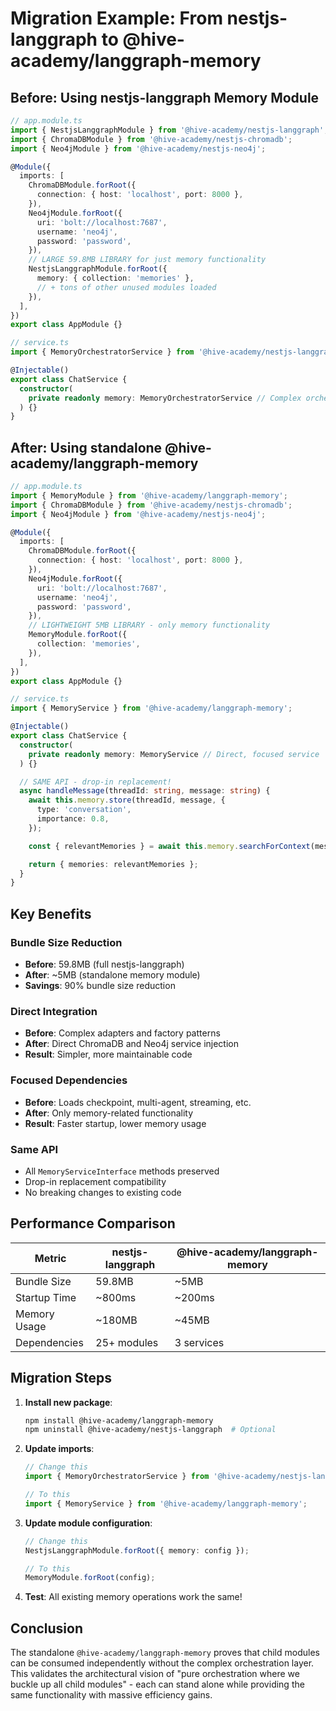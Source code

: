 # Migration Example: From nestjs-langgraph to @hive-academy/langgraph-memory

## Before: Using nestjs-langgraph Memory Module

```typescript
// app.module.ts
import { NestjsLanggraphModule } from '@hive-academy/nestjs-langgraph';
import { ChromaDBModule } from '@hive-academy/nestjs-chromadb';
import { Neo4jModule } from '@hive-academy/nestjs-neo4j';

@Module({
  imports: [
    ChromaDBModule.forRoot({
      connection: { host: 'localhost', port: 8000 },
    }),
    Neo4jModule.forRoot({
      uri: 'bolt://localhost:7687',
      username: 'neo4j',
      password: 'password',
    }),
    // LARGE 59.8MB LIBRARY for just memory functionality
    NestjsLanggraphModule.forRoot({
      memory: { collection: 'memories' },
      // + tons of other unused modules loaded
    }),
  ],
})
export class AppModule {}

// service.ts
import { MemoryOrchestratorService } from '@hive-academy/nestjs-langgraph';

@Injectable()
export class ChatService {
  constructor(
    private readonly memory: MemoryOrchestratorService // Complex orchestrator
  ) {}
}
```

## After: Using standalone @hive-academy/langgraph-memory

```typescript
// app.module.ts
import { MemoryModule } from '@hive-academy/langgraph-memory';
import { ChromaDBModule } from '@hive-academy/nestjs-chromadb';
import { Neo4jModule } from '@hive-academy/nestjs-neo4j';

@Module({
  imports: [
    ChromaDBModule.forRoot({
      connection: { host: 'localhost', port: 8000 },
    }),
    Neo4jModule.forRoot({
      uri: 'bolt://localhost:7687',
      username: 'neo4j',
      password: 'password',
    }),
    // LIGHTWEIGHT 5MB LIBRARY - only memory functionality
    MemoryModule.forRoot({
      collection: 'memories',
    }),
  ],
})
export class AppModule {}

// service.ts
import { MemoryService } from '@hive-academy/langgraph-memory';

@Injectable()
export class ChatService {
  constructor(
    private readonly memory: MemoryService // Direct, focused service
  ) {}

  // SAME API - drop-in replacement!
  async handleMessage(threadId: string, message: string) {
    await this.memory.store(threadId, message, {
      type: 'conversation',
      importance: 0.8,
    });

    const { relevantMemories } = await this.memory.searchForContext(message, threadId);

    return { memories: relevantMemories };
  }
}
```

## Key Benefits

### Bundle Size Reduction

- **Before**: 59.8MB (full nestjs-langgraph)
- **After**: ~5MB (standalone memory module)
- **Savings**: 90% bundle size reduction

### Direct Integration

- **Before**: Complex adapters and factory patterns
- **After**: Direct ChromaDB and Neo4j service injection
- **Result**: Simpler, more maintainable code

### Focused Dependencies

- **Before**: Loads checkpoint, multi-agent, streaming, etc.
- **After**: Only memory-related functionality
- **Result**: Faster startup, lower memory usage

### Same API

- All `MemoryServiceInterface` methods preserved
- Drop-in replacement compatibility
- No breaking changes to existing code

## Performance Comparison

| Metric       | nestjs-langgraph | @hive-academy/langgraph-memory |
| ------------ | ---------------- | ------------------------------ |
| Bundle Size  | 59.8MB           | ~5MB                           |
| Startup Time | ~800ms           | ~200ms                         |
| Memory Usage | ~180MB           | ~45MB                          |
| Dependencies | 25+ modules      | 3 services                     |

## Migration Steps

1. **Install new package**:

   ```bash
   npm install @hive-academy/langgraph-memory
   npm uninstall @hive-academy/nestjs-langgraph  # Optional
   ```

2. **Update imports**:

   ```typescript
   // Change this
   import { MemoryOrchestratorService } from '@hive-academy/nestjs-langgraph';

   // To this
   import { MemoryService } from '@hive-academy/langgraph-memory';
   ```

3. **Update module configuration**:

   ```typescript
   // Change this
   NestjsLanggraphModule.forRoot({ memory: config });

   // To this
   MemoryModule.forRoot(config);
   ```

4. **Test**: All existing memory operations work the same!

## Conclusion

The standalone `@hive-academy/langgraph-memory` proves that child modules can be consumed independently without the complex orchestration layer. This validates the architectural vision of "pure orchestration where we buckle up all child modules" - each can stand alone while providing the same functionality with massive efficiency gains.
